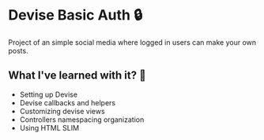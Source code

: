 # Devise Basic Auth 🔒

Project of an simple social media where logged in users can make your own posts.

## What I've learned with it? 📖

- Setting up Devise
- Devise callbacks and helpers
- Customizing devise views
- Controllers namespacing organization
- Using HTML SLIM
